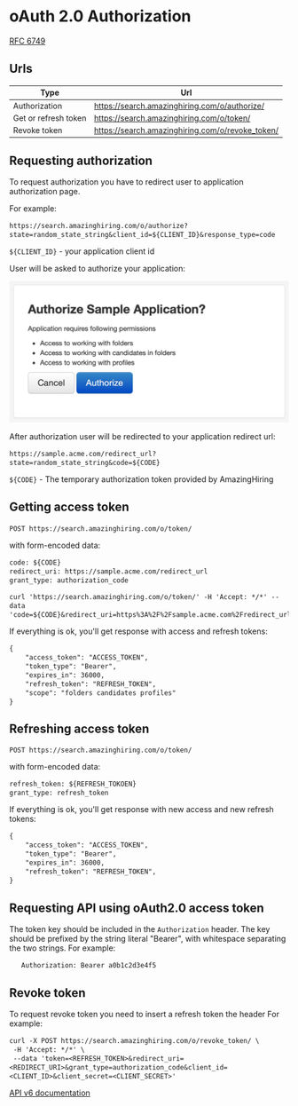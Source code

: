# oAuth 2.0 Authorization

[RFC 6749](https://tools.ietf.org/html/rfc6749)

## Urls

| Type                              | Url                                              |
|-----------------------------------|--------------------------------------------------|
| Authorization                     | https://search.amazinghiring.com/o/authorize/    |
| Get or refresh token              | https://search.amazinghiring.com/o/token/        |
| Revoke token                      | https://search.amazinghiring.com/o/revoke_token/ |

## Requesting authorization

To request authorization you have to redirect user to application authorization page.

For example:
```
https://search.amazinghiring.com/o/authorize?state=random_state_string&client_id=${CLIENT_ID}&response_type=code
```

`${CLIENT_ID}` - your application client id

User will be asked to authorize your application:

![Authorize](./authorize.png "")

After authorization user will be redirected to your application redirect url:

```
https://sample.acme.com/redirect_url?state=random_state_string&code=${CODE}
```

`${CODE}` - The temporary authorization token provided by AmazingHiring

## Getting access token

```
POST https://search.amazinghiring.com/o/token/
```

with form-encoded data:

```
code: ${CODE}
redirect_uri: https://sample.acme.com/redirect_url
grant_type: authorization_code
```

```
curl 'https://search.amazinghiring.com/o/token/' -H 'Accept: */*' --data 'code=${CODE}&redirect_uri=https%3A%2F%2Fsample.acme.com%2Fredirect_url&grant_type=authorization_code'
```

If everything is ok, you'll get response with access and refresh tokens:

```
{
    "access_token": "ACCESS_TOKEN",
    "token_type": "Bearer",
    "expires_in": 36000,
    "refresh_token": "REFRESH_TOKEN",
    "scope": "folders candidates profiles"
}
```

## Refreshing access token
```
POST https://search.amazinghiring.com/o/token/
```

with form-encoded data:

```
refresh_token: ${REFRESH_TOKOEN}
grant_type: refresh_token
```

If everything is ok, you'll get response with new access and new refresh tokens:

```
{
    "access_token": "ACCESS_TOKEN",
    "token_type": "Bearer",
    "expires_in": 36000,
    "refresh_token": "REFRESH_TOKEN",
}
```


## Requesting API using oAuth2.0 access token

The token key should be included in the `Authorization` header.
The key should be prefixed by the string literal "Bearer", with whitespace separating the two strings. For example:

```
   Authorization: Bearer a0b1c2d3e4f5
```

## Revoke token 

To request revoke token you need to insert a refresh token the header
For example:
```
curl -X POST https://search.amazinghiring.com/o/revoke_token/ \
 -H 'Accept: */*' \
 --data 'token=<REFRESH_TOKEN>&redirect_uri=<REDIRECT_URI>&grant_type=authorization_code&client_id=<CLIENT_ID>&client_secret=<CLIENT_SECRET>'
```

[API v6 documentation](https://amazinghiring.github.io/api-v6-docs/)
